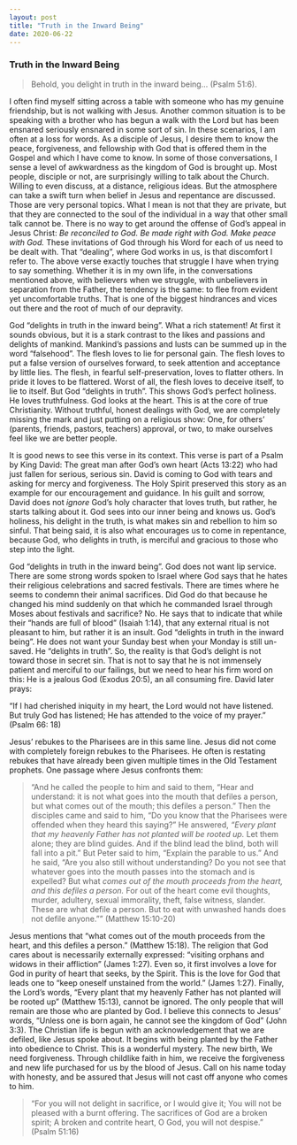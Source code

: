 ```yaml
---
layout: post
title: "Truth in the Inward Being"
date: 2020-06-22
---
```


### Truth in the Inward Being

> Behold, you delight in truth in the inward being... (Psalm 51:6).

I often find myself sitting across a table with someone who has my genuine friendship,
but is not walking with Jesus. Another common situation is to be speaking with a
brother who has begun a walk with the Lord but has been ensnared seriously ensnared
in some sort of sin. In these scenarios, I am often at a loss for words. As a disciple of Jesus,
I desire them to know the peace, forgiveness, and fellowship with God that is offered
them in the Gospel and which I have come to know. In some of those conversations,
I sense a level of awkwardness as the kingdom of God is brought up. Most people, disciple or not,
are surprisingly willing to talk about the Church. Willing to even discuss, at a distance,
religious ideas. But the atmosphere can take a swift turn when belief in Jesus and
repentance are discussed. Those are very personal topics. What I mean is not that
they are private, but that they are connected to the soul of the individual in a
way that other small talk cannot be. There is no way to get around the offense of
God’s appeal in Jesus Christ: *Be reconciled to God. Be made right with God. Make
peace with God.* These invitations of God through his Word for each of us need to
be dealt with. That “dealing”, where God works in us, is that discomfort I refer to.
The above verse exactly touches that struggle I have when trying to say something.
Whether it is in my own life, in the conversations mentioned above, with believers
when we struggle, with unbelievers in separation from the Father, the tendency
is the same: to flee from evident yet uncomfortable truths. That is one of the
biggest hindrances and vices out there and the root of much of our depravity.

God “delights in truth in the inward being”. What a rich statement! At first it sounds
obvious, but it is a stark contrast to the likes and passions and delights of mankind.
Mankind’s passions and lusts can be summed up in the word “falsehood”. The flesh loves
to lie for personal gain. The flesh loves to put a false version of ourselves forward,
to seek attention and acceptance by little lies. The flesh, in fearful self-preservation,
loves to flatter others. In pride it loves to be flattered. Worst of all, the flesh
loves to deceive itself, to lie to itself. But God “delights in truth”. This shows
God’s perfect holiness. He loves truthfulness. God looks at the heart. This is at
the core of true Christianity. Without truthful, honest dealings with God, we are completely
missing the mark and just putting on a religious show: One, for others’ (parents, friends, pastors, teachers)
approval, or two, to make ourselves feel like we are better people.

It is good news to see this verse in its context. This verse is part of a Psalm by King
David: The great man after God’s own heart (Acts 13:22) who had just fallen for serious,
serious sin. David is coming to God with tears and asking for mercy and forgiveness.
The Holy Spirit preserved this story as an example for our encouragement and guidance.
In his guilt and sorrow, David does not *ignore* God’s holy character that loves truth, but rather,
he starts talking about it. God sees into our inner being and knows us. God’s holiness,
his delight in the truth, is what makes sin and rebellion to him so sinful. That being said,
it is also what encourages us to come in repentance, because God, who delights in truth,
is merciful and gracious to those who step into the light.

God “delights in truth in the inward being”. God does not want lip service. There are some strong words spoken to Israel where God says that he hates their religious celebrations and sacred festivals. There are times where he seems to condemn their animal sacrifices. Did God do that because he changed his mind suddenly on that which he commanded Israel through Moses about festivals and sacrifice? No. He says that to indicate that while their “hands are full of blood” (Isaiah 1:14), that any external ritual is not pleasant to him, but rather it is an insult. God “delights in truth in the inward being”. He does not want your Sunday best when your Monday is still un-saved. He “delights in truth”. So, the reality is that God’s delight is not toward those in secret sin. That is not to say that he is not immensely patient and merciful to our failings, but we need to hear his firm word on this: He is a jealous God (Exodus 20:5), an all consuming fire. David later prays:

“If I had cherished iniquity in my heart,
the Lord would not have listened.
But truly God has listened;
He has attended to the voice of my prayer.” (Psalm 66: 18)

Jesus’ rebukes to the Pharisees are in this same line. Jesus did not come with completely foreign rebukes to the Pharisees. He often is restating rebukes that have already been given multiple times in the Old Testament prophets. One passage where Jesus confronts them:

>“And he called the people to him and said to them, “Hear and understand: it is not what goes into the mouth that defiles a person, but what comes out of the mouth; this defiles a person.” Then the disciples came and said to him, “Do you know that the Pharisees were offended when they heard this saying?” He answered, *“Every plant that my heavenly Father has not planted will be rooted up.* Let them alone; they are blind guides. And if the blind lead the blind, both will fall into a pit.” But Peter said to him, “Explain the parable to us.” And he said, “Are you also still without understanding? Do you not see that whatever goes into the mouth passes into the stomach and is expelled? But what *comes out of the mouth proceeds from the heart, and this defiles a person.* For out of the heart come evil thoughts, murder, adultery, sexual immorality, theft, false witness, slander. These are what defile a person. But to eat with unwashed hands does not defile anyone.”” (Matthew 15:10-20)

Jesus mentions that “what comes out of the mouth proceeds from the heart, and this defiles a person.” (Matthew 15:18). The religion that God cares about is necessarily externally expressed: “visiting orphans and widows in their affliction” (James 1:27). Even so, it first involves a love for God in purity of heart that seeks, by the Spirit. This is the love for God that leads one to “keep oneself unstained from the world.” (James 1:27).
Finally, the Lord’s words, “Every plant that my heavenly Father has not planted will be rooted up” (Matthew 15:13), cannot be ignored. The only people that will remain are those who are planted by God. I believe this connects to Jesus’ words, “Unless one is born again, he cannot see the kingdom of God” (John 3:3). The Christian life is begun with an acknowledgement that we are defiled, like Jesus spoke about. It begins with being planted by the Father into obedience to Christ. This is a wonderful mystery. The new birth, We need forgiveness. Through childlike faith in him, we receive the forgiveness and new life purchased for us by the blood of Jesus. Call on his name today with honesty, and be assured that Jesus will not cast off anyone who comes to him.

> “For you will not delight in sacrifice, or I would give it;
> You will not be pleased with a burnt offering.
> The sacrifices of God are a broken spirit;
> A broken and contrite heart, O God, you will not despise.” (Psalm 51:16)

